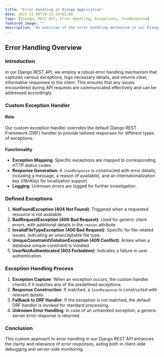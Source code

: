 ```yaml
---
title: "Error Handling in Django Application"
date: 2023-12-08T19:22:33+01:00
tags: [Django, REST API, Error Handling, Exceptions, JsonResponse]
featured_image: ""
description: "An overview of the error handling mechanism in our Django REST API, detailing how custom exceptions are managed and how meaningful error responses are generated."
---
```


## Error Handling Overview

### Introduction

In our Django REST API, we employ a robust error handling mechanism that captures various exceptions, logs necessary details, and returns clear, informative responses to the client. This ensures that any issues encountered during API requests are communicated effectively and can be addressed accordingly.

### Custom Exception Handler

#### Role

Our custom exception handler overrides the default Django REST Framework (DRF) handler to provide tailored responses for different types of exceptions.

#### Functionality

- **Exception Mapping**: Specific exceptions are mapped to corresponding HTTP status codes.
- **Response Generation**: A `JsonResponse` is constructed with error details, including a message, a reason (if available), and an internationalization key (i18nKey) for localization support.
- **Logging**: Unknown errors are logged for further investigation.

### Defined Exceptions

1. **NotFoundException (404 Not Found)**: Triggered when a requested resource is not available.
2. **BadRequestException (400 Bad Request)**: Used for generic client errors, with additional details in the `reason` attribute.
3. **InvalidFileTypeException (400 Bad Request)**: Specific for file-related issues, indicating an unacceptable file type.
4. **UniqueConstraintViolationException (409 Conflict)**: Arises when a database unique constraint is violated.
5. **UserNotAuthenticated (403 Forbidden)**: Indicates a failure in user authentication.

### Exception Handling Process

1. **Exception Capture**: When an exception occurs, the custom handler checks if it matches any of the predefined exceptions.
2. **Response Construction**: If matched, a `JsonResponse` is constructed with relevant details.
3. **Fallback to DRF Handler**: If the exception is not matched, the default DRF handler is invoked for standard processing.
4. **Unknown Error Handling**: In case of an unhandled exception, a generic server error response is returned.

### Conclusion

This custom approach to error handling in our Django REST API enhances the clarity and relevance of error responses, aiding both in client-side debugging and server-side monitoring.
